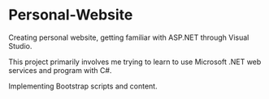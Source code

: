 # Personal-Website
Creating personal website, getting familiar with ASP.NET through Visual Studio.

This project primarily involves me trying to learn to use Microsoft .NET web services and program with C#.

Implementing Bootstrap scripts and content.
